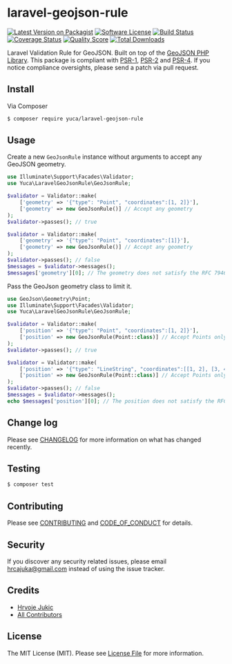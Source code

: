 # laravel-geojson-rule

[![Latest Version on Packagist][ico-version]][link-packagist]
[![Software License][ico-license]](LICENSE.md)
[![Build Status][ico-travis]][link-travis]
[![Coverage Status][ico-scrutinizer]][link-scrutinizer]
[![Quality Score][ico-code-quality]][link-code-quality]
[![Total Downloads][ico-downloads]][link-downloads]

Laravel Validation Rule for GeoJSON. Built on top of the [GeoJSON PHP Library](https://github.com/jmikola/geojson).
This package is compliant with [PSR-1], [PSR-2] and [PSR-4]. If you notice compliance oversights,
please send a patch via pull request.

[PSR-1]: https://github.com/php-fig/fig-standards/blob/master/accepted/PSR-1-basic-coding-standard.md
[PSR-2]: https://github.com/php-fig/fig-standards/blob/master/accepted/PSR-2-coding-style-guide.md
[PSR-4]: https://github.com/php-fig/fig-standards/blob/master/accepted/PSR-4-autoloader.md

## Install

Via Composer

``` bash
$ composer require yuca/laravel-geojson-rule
```

## Usage

Create a new `GeoJsonRule` instance without arguments to accept any GeoJSON geometry.

``` php
use Illuminate\Support\Facades\Validator;
use Yuca\LaravelGeoJsonRule\GeoJsonRule;

$validator = Validator::make(
    ['geometry' => '{"type": "Point", "coordinates":[1, 2]}'],
    ['geometry' => new GeoJsonRule()] // Accept any geometry
);
$validator->passes(); // true

$validator = Validator::make(
    ['geometry' => '{"type": "Point", "coordinates":[1]}'],
    ['geometry' => new GeoJsonRule()] // Accept any geometry
);
$validator->passes(); // false
$messages = $validator->messages();
$messages['geometry'][0]; // The geometry does not satisfy the RFC 7946 GeoJSON Format specification because Position requires at least two elements
```

Pass the GeoJson geometry class to limit it.

``` php
use GeoJson\Geometry\Point;
use Illuminate\Support\Facades\Validator;
use Yuca\LaravelGeoJsonRule\GeoJsonRule;

$validator = Validator::make(
    ['position' => '{"type": "Point", "coordinates":[1, 2]}'],
    ['position' => new GeoJsonRule(Point::class)] // Accept Points only
);
$validator->passes(); // true

$validator = Validator::make(
    ['position' => '{"type": "LineString", "coordinates":[[1, 2], [3, 4]]}'],
    ['position' => new GeoJsonRule(Point::class)] // Accept Points only
);
$validator->passes(); // false
$messages = $validator->messages();
echo $messages['position'][0]; // The position does not satisfy the RFC 7946 GeoJSON Format specification for Point.
```

## Change log

Please see [CHANGELOG](CHANGELOG.md) for more information on what has changed recently.

## Testing

``` bash
$ composer test
```

## Contributing

Please see [CONTRIBUTING](CONTRIBUTING.md) and [CODE_OF_CONDUCT](CODE_OF_CONDUCT.md) for details.

## Security

If you discover any security related issues, please email hrcajuka@gmail.com instead of using the issue tracker.

## Credits

- [Hrvoje Jukic][link-author]
- [All Contributors][link-contributors]

## License

The MIT License (MIT). Please see [License File](LICENSE.md) for more information.

[ico-version]: https://img.shields.io/packagist/v/yuca/laravel-geojson-rule.svg?style=flat-square
[ico-license]: https://img.shields.io/badge/license-MIT-brightgreen.svg?style=flat-square
[ico-travis]: https://img.shields.io/travis/yuca/laravel-geojson-rule/master.svg?style=flat-square
[ico-scrutinizer]: https://img.shields.io/scrutinizer/coverage/g/yuca/laravel-geojson-rule.svg?style=flat-square
[ico-code-quality]: https://img.shields.io/scrutinizer/g/yuca/laravel-geojson-rule.svg?style=flat-square
[ico-downloads]: https://img.shields.io/packagist/dt/yuca/laravel-geojson-rule.svg?style=flat-square

[link-packagist]: https://packagist.org/packages/yuca/laravel-geojson-rule
[link-travis]: https://travis-ci.org/yuca/laravel-geojson-rule
[link-scrutinizer]: https://scrutinizer-ci.com/g/yuca/laravel-geojson-rule/code-structure
[link-code-quality]: https://scrutinizer-ci.com/g/yuca/laravel-geojson-rule
[link-downloads]: https://packagist.org/packages/yuca/laravel-geojson-rule
[link-author]: https://github.com/yuca
[link-contributors]: ../../contributors
